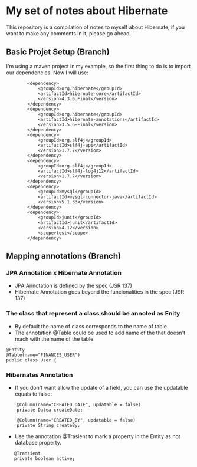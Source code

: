 # My set of notes about Hibernate

This repository is a compilation of notes to myself about Hibernate, if you want to make any comments  in it, please go ahead.

## Basic Projet Setup (Branch)

I'm using a maven project in my example,  so the first thing to do is to import our dependencies. Now I will use:

```
        <dependency>
            <groupId>org.hibernate</groupId>
            <artifactId>hibernate-core</artifactId>
            <version>4.3.6.Final</version>
        </dependency>
        <dependency>
            <groupId>org.hibernate</groupId>
            <artifactId>hibernate-annotations</artifactId>
            <version>3.5.6-Final</version>
        </dependency>
        <dependency>
            <groupId>org.slf4j</groupId>
            <artifactId>slf4j-api</artifactId>
            <version>1.7.7</version>
        </dependency>
        <dependency>
            <groupId>org.slf4j</groupId>
            <artifactId>slf4j-log4j12</artifactId>
            <version>1.7.7</version>
        </dependency>
        <dependency>
            <groupId>mysql</groupId>
            <artifactId>mysql-connector-java</artifactId>
            <version>5.1.33</version>
        </dependency>
        <dependency>
            <groupId>junit</groupId>
            <artifactId>junit</artifactId>
            <version>4.12</version>
            <scope>test</scope>
        </dependency>
```

        
## Mapping annotations (Branch)

### JPA Annotation x Hibernate Annotation
- JPA Annotation is defined by the spec (JSR 137)
- Hibernate Annotation goes beyond the funcionalities in the spec (JSR 137)
 
### The class that represent a class should be annoted as Enity
- By default the name of class corresponds to the name of table.
- The annotation @Table could be used to add name of the that doesn't mach with the name of the table.
```
@Entity
@Table(name="FINANCES_USER")
public class User {
```


### Hibernates Annotation
- If you don't want allow the update of a field, you can use the updatable equals to false: 

```
    @Column(name="CREATED_DATE", updatable = false)
    private Datea createDate;

    @Column(name="CREATED_BY", updatable = false)
    private String createBy;
```

- Use the annotation @Trasient to mark a property in the Entity as not database property.

```
   @Transient
   private boolean active;
```


